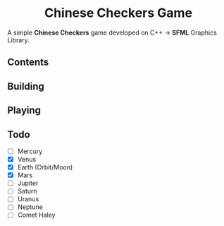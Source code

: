 <h1 align="center"><strong>Chinese Checkers Game</strong></h1>

A simple **Chinese Checkers** game developed on C++ -> **SFML** Graphics Library.

## Contents

## Building

## Playing

## Todo
<!-- - [] - LAN Multiplayer option  
- [] - GUI features (buttons, timers, etc) -->
- [ ] Mercury
- [x] Venus
- [x] Earth (Orbit/Moon)
- [x] Mars
- [ ] Jupiter
- [ ] Saturn
- [ ] Uranus
- [ ] Neptune
- [ ] Comet Haley
